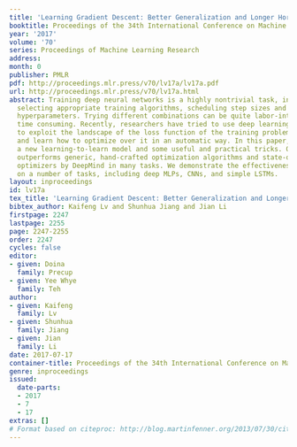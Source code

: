 ```yaml
---
title: 'Learning Gradient Descent: Better Generalization and Longer Horizons'
booktitle: Proceedings of the 34th International Conference on Machine Learning
year: '2017'
volume: '70'
series: Proceedings of Machine Learning Research
address: 
month: 0
publisher: PMLR
pdf: http://proceedings.mlr.press/v70/lv17a/lv17a.pdf
url: http://proceedings.mlr.press/v70/lv17a.html
abstract: Training deep neural networks is a highly nontrivial task, involving carefully
  selecting appropriate training algorithms, scheduling step sizes and tuning other
  hyperparameters. Trying different combinations can be quite labor-intensive and
  time consuming. Recently, researchers have tried to use deep learning algorithms
  to exploit the landscape of the loss function of the training problem of interest,
  and learn how to optimize over it in an automatic way. In this paper, we propose
  a new learning-to-learn model and some useful and practical tricks. Our optimizer
  outperforms generic, hand-crafted optimization algorithms and state-of-the-art learning-to-learn
  optimizers by DeepMind in many tasks. We demonstrate the effectiveness of our algorithms
  on a number of tasks, including deep MLPs, CNNs, and simple LSTMs.
layout: inproceedings
id: lv17a
tex_title: 'Learning Gradient Descent: Better Generalization and Longer Horizons'
bibtex_author: Kaifeng Lv and Shunhua Jiang and Jian Li
firstpage: 2247
lastpage: 2255
page: 2247-2255
order: 2247
cycles: false
editor:
- given: Doina
  family: Precup
- given: Yee Whye
  family: Teh
author:
- given: Kaifeng
  family: Lv
- given: Shunhua
  family: Jiang
- given: Jian
  family: Li
date: 2017-07-17
container-title: Proceedings of the 34th International Conference on Machine Learning
genre: inproceedings
issued:
  date-parts:
  - 2017
  - 7
  - 17
extras: []
# Format based on citeproc: http://blog.martinfenner.org/2013/07/30/citeproc-yaml-for-bibliographies/
---
```

